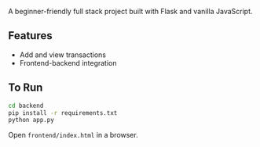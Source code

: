 A beginner-friendly full stack project built with Flask and vanilla JavaScript.

## Features
- Add and view transactions
- Frontend-backend integration

## To Run
```bash
cd backend
pip install -r requirements.txt
python app.py
```
Open `frontend/index.html` in a browser.